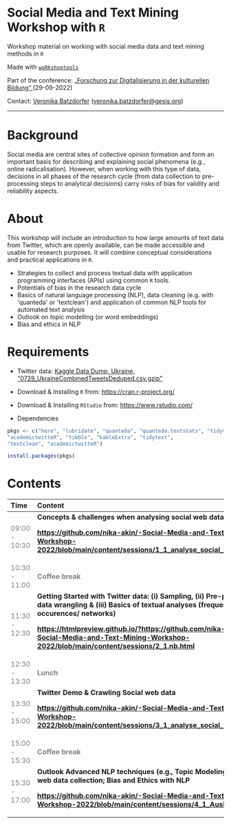 # Social Media and Text Mining Workshop with `R`
Workshop material on working with social media data and text mining methods in `R` 

Made with [`woRkshoptools`](https://github.com/StefanJuenger/woRkshoptools)

Part of the conference: [„Forschung zur Digitalisierung in der kulturellen Bildung“ ](https://www.dikubi-meta.fau.de/veranstaltungen/digitalisierung-in-der-kulturellen-bildung-whats-next/#sprungmarke2) (29-09-2022)

Contact: [Veronika Batzdorfer](https://www.gesis.org/institut/mitarbeiterverzeichnis/person/Veronika.Batzdorfer?no_cache=1) ([veronika.batzdorfer@gesis.org](mailto:veronika.batzdorfer@gesis.org))

---

# Background
Social media are central sites of collective opinion formation and form an important basis for describing and explaining social phenomena (e.g., online radicalisation). However, when working with this type of data, decisions in all phases of the research cycle (from data collection to pre-processing steps to analytical decisions) carry risks of bias for validity and reliability aspects.

# About
This workshop will include an introduction to how large amounts of text data from Twitter, which are openly available, can be made accessible and usable for research purposes. It will combine conceptual considerations and practical applications in `R`.

- Strategies to collect and process textual data with application programming interfaces (APIs) using common `R` tools. 
- Potentials of bias in the research data cycle
- Basics of natural language processing (NLP), data cleaning (e.g. with 'quanteda' or 'textclean') and application of common NLP tools for automated text analysis
 - Outlook on topic modelling (or word embeddings)
 - Bias and ethics in NLP

# Requirements
- Twitter data: [Kaggle Data Dump, Ukraine, "0729_UkraineCombinedTweetsDeduped.csv.gzip"](https://www.kaggle.com/code/josbenard/prepare-datasets/data?select=0729_UkraineCombinedTweetsDeduped.csv.gzip)
- Download & Installing `R` from: https://cran.r-project.org/
- Download & Installing `RStudio` from: https://www.rstudio.com/

- Dependencies
``` r
pkgs <- c("here", "lubridate", "quanteda", "quanteda.textstats", "tidyverse", 
"academictwitteR", "tibble", "kableExtra", "tidytext", 
"textclean", "academictwitteR")

install.packages(pkgs)
```


# Contents

<table class="table" style="margin-left: auto; margin-right: auto;">
 <thead>
  <tr>

   <th style="text-align:left;"> Time </th>
   <th style="text-align:left;"> Content </th>
  </tr>
 </thead>
<tbody>
  <tr>
   
   <td style="text-align:left;color: gray !important;"> 09:00 - 10:30</td>
   <td style="text-align:left;font-weight: bold;"> 
Concepts &amp challenges when analysing social web data
    
 https://github.com/nika-akin/-Social-Media-and-Text-Mining-Workshop-2022/blob/main/content/sessions/1_1_analyse_social_web_data.pdf</td>
  </tr>
  <tr>

   <td style="text-align:left;color: gray !important;color: gray !important;"> 10:30 - 11:00 </td>
   <td style="text-align:left;font-weight: bold;color: gray !important;"> Coffee break </td>
  </tr>
  <tr>

   <td style="text-align:left;color: gray !important;"> 11:30 - 12:30 </td>
   <td style="text-align:left;font-weight: bold;"> Getting Started with Twitter data: (i) Sampling, (ii) Pre-processing/ data wrangling &amp (iii) Basics of textual analyses (frequencies/ co-occurences/ networks) 
    
  https://htmlpreview.github.io/?https://github.com/nika-akin/-Social-Media-and-Text-Mining-Workshop-2022/blob/main/content/sessions/2_1.nb.html </td>
  </tr>
  <tr>

   <td style="text-align:left;color: gray !important;color: gray !important;"> 12:30 - 13:30 </td>
   <td style="text-align:left;font-weight: bold;color: gray !important;"> Lunch </td>
  </tr>
  <tr>
  
   <td style="text-align:left;color: gray !important;"> 13:30 - 15:00 </td>
   <td style="text-align:left;font-weight: bold;"> Twitter Demo &amp; Crawling Social web data 
    
   https://github.com/nika-akin/-Social-Media-and-Text-Mining-Workshop-2022/blob/main/content/sessions/3_1_analyse_social_web_data.pdf
   </td>
  </tr>
  <tr>

   <td style="text-align:left;color: gray !important;color: gray !important;"> 15:00 - 15:30 </td>
   <td style="text-align:left;font-weight: bold;color: gray !important;"> Coffee break </td>
  </tr>
  <tr>

   <td style="text-align:left;color: gray !important;"> 15:30 - 17:00 </td>
   <td style="text-align:left;font-weight: bold;"> Outlook Advanced NLP techniques (e.g., Topic Modeling) &amp; Social web data collection; Bias and Ethics with NLP
    
   https://github.com/nika-akin/-Social-Media-and-Text-Mining-Workshop-2022/blob/main/content/sessions/4_1_Ausblick.pdf
   </td>
  </tr>
</tbody>
</table>







